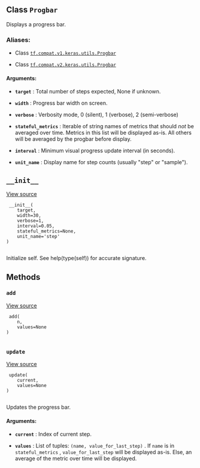 

## Class  `Progbar` 
Displays a progress bar.



### Aliases:

- Class [ `tf.compat.v1.keras.utils.Progbar` ](/api_docs/python/tf/keras/utils/Progbar)

- Class [ `tf.compat.v2.keras.utils.Progbar` ](/api_docs/python/tf/keras/utils/Progbar)



#### Arguments:

- **`target`** : Total number of steps expected, None if unknown.

- **`width`** : Progress bar width on screen.

- **`verbose`** : Verbosity mode, 0 (silent), 1 (verbose), 2 (semi-verbose)

- **`stateful_metrics`** : Iterable of string names of metrics that
should <em>not</em> be averaged over time. Metrics in this list
will be displayed as-is. All others will be averaged
by the progbar before display.

- **`interval`** : Minimum visual progress update interval (in seconds).

- **`unit_name`** : Display name for step counts (usually "step" or "sample").



##  `__init__` 
[View source](https://github.com/tensorflow/tensorflow/blob/r2.0/tensorflow/python/keras/utils/generic_utils.py#L326-L349)



```
 __init__(
    target,
    width=30,
    verbose=1,
    interval=0.05,
    stateful_metrics=None,
    unit_name='step'
)
 
```

Initialize self.  See help(type(self)) for accurate signature.



## Methods


###  `add` 
[View source](https://github.com/tensorflow/tensorflow/blob/r2.0/tensorflow/python/keras/utils/generic_utils.py#L477-L478)



```
 add(
    n,
    values=None
)
 
```



###  `update` 
[View source](https://github.com/tensorflow/tensorflow/blob/r2.0/tensorflow/python/keras/utils/generic_utils.py#L351-L475)



```
 update(
    current,
    values=None
)
 
```

Updates the progress bar.



#### Arguments:

- **`current`** : Index of current step.

- **`values`** : List of tuples:
 `(name, value_for_last_step)` .
If  `name`  is in  `stateful_metrics` ,
 `value_for_last_step`  will be displayed as-is.
Else, an average of the metric over time will be displayed.

